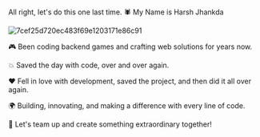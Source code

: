  All right, let's do this one last time. 🕷️ My Name is Harsh Jhankda
 
![7cef25d720ec483f69e1203171e86c91](https://github.com/jhankda/jhankda/assets/133991814/85971390-1960-40bb-b039-029abcb99a2a)

🎮 Been coding backend games and crafting web solutions for years now.

💥 Saved the day with code, over and over again.

❤️ Fell in love with development, saved the project, and then did it all over again.

🌍 Building, innovating, and making a difference with every line of code.

🤝 Let's team up and create something extraordinary together!
<!---
jhankda/jhankda is a ✨ special ✨ repository because its `README.md` (this file) appears on your GitHub profile.
You can click the Preview link to take a look at your changes.
--->
